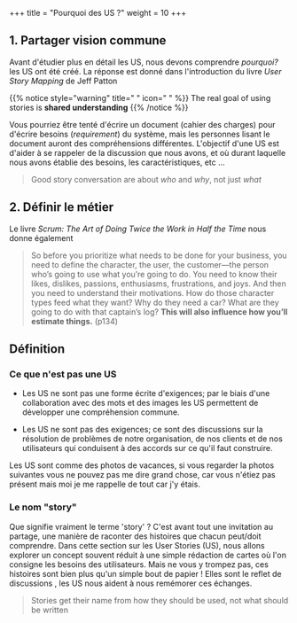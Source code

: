 +++
title = "Pourquoi des US ?"
weight = 10
+++

## 1. Partager vision commune
Avant d'étudier plus en détail les US, nous devons comprendre *pourquoi?* les US ont été créé. La réponse est donné dans l'introduction du livre *User Story Mapping* de Jeff Patton

{{% notice style="warning" title=" " icon=" " %}}
The real goal of using stories is **shared understanding**
{{% /notice %}}

Vous pourriez être tenté d'écrire un document (cahier des charges) pour d'écrire besoins (*requirement*) du système, mais les personnes lisant le document auront des compréhensions différentes. L'objectif d'une US est d'aider à se rappeler de la discussion que nous avons, et où durant laquelle nous avons établie des besoins, les caractéristiques, etc ...

> Good story conversation are about *who* and *why*, not just *what*

## 2. Définir le métier
Le livre *Scrum: The Art of Doing Twice the Work in Half the Time* nous donne également

> So before you prioritize what needs to be done for your business, you need to define the character, the user, the customer—the person who’s going to use what you’re going to do. You need to know their likes, dislikes, passions, enthusiasms, frustrations, and joys. And then you need to understand their motivations. How do those character types feed what they want? Why do they need a car? What are they going to do with that captain’s log? **This will also influence how you’ll estimate things.** (p134)

## Définition
### Ce que n'est pas une US

- Les US ne sont pas une forme écrite d'exigences; par le biais d'une collaboration avec des mots et des images les US permettent de développer une compréhension commune.

- Les US ne sont pas des exigences; ce sont des discussions sur la résolution de problèmes de notre organisation, de nos clients et de nos utilisateurs qui conduisent à des accords sur ce qu'il faut construire.

Les US sont comme des photos de vacances, si vous regarder la photos suivantes vous ne pouvez pas me dire grand chose, car vous n'étiez pas présent mais moi je me rappelle de tout car j'y étais.


### Le nom "story"

Que signifie vraiment le terme 'story' ? C'est avant tout une invitation au partage, une manière de raconter des histoires que chacun peut/doit comprendre. Dans cette section sur les User Stories (US), nous allons explorer un concept souvent réduit à une simple rédaction de cartes où l'on consigne les besoins des utilisateurs. Mais ne vous y trompez pas, ces histoires sont bien plus qu'un simple bout de papier ! Elles sont le reflet de discussions , les US nous aident à nous remémorer ces échanges.

> Stories get their name from how they should be used, not what should be written